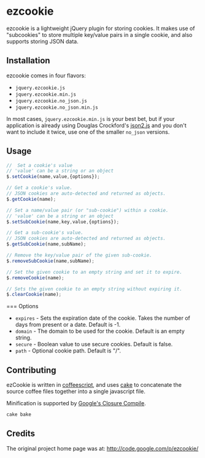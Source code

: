 ezcookie
========

ezcookie is a lightweight jQuery plugin for storing cookies. It makes use of 
"subcookies" to store multiple key/value pairs in a single cookie, and also supports 
storing JSON data.

Installation
------------

ezcookie comes in four flavors:

- `jquery.ezcookie.js`
- `jquery.ezcookie.min.js`
- `jquery.ezcookie.no_json.js`
- `jquery.ezcookie.no_json.min.js`

In most cases, `jquery.ezcookie.min.js` is your best bet, but if your application 
is already using Douglas Crockford's [json2.js](https://github.com/douglascrockford/JSON-js) 
and you don't want to include it twice, use one of the smaller `no_json` versions.

Usage
-----

```javascript
//  Set a cookie's value
// 'value' can be a string or an object
$.setCookie(name,value,{options});

// Get a cookie's value.
// JSON cookies are auto-detected and returned as objects.
$.getCookie(name);

// Set a name/value pair (or "sub-cookie") within a cookie.
// 'value' can be a string or an object
$.setSubCookie(name,key,value,{options});

// Get a sub-cookie's value.
// JSON cookies are auto-detected and returned as objects.
$.getSubCookie(name,subName);

// Remove the key/value pair of the given sub-cookie.
$.removeSubCookie(name,subName);

// Set the given cookie to an empty string and set it to expire.
$.removeCookie(name);

// Sets the given cookie to an empty string without expiring it.
$.clearCookie(name);
```

=== Options

- `expires` - Sets the expiration date of the cookie. Takes the number of days 
	from present or a date. Default is -1.
- `domain` - The domain to be used for the cookie. Default is an empty string.
- `secure` - Boolean value to use secure cookies. Default is false.
- `path` - Optional cookie path. Default is "/".

Contributing
------------

ezCookie is written in [coffeescript](http://coffeescript.org/#installation), 
and uses [cake](https://github.com/jashkenas/coffee-script/wiki/%5BHowTo%5D-Compiling-and-Setting-Up-Build-Tools) 
to concatenate the source coffee files together into a single javascript file.

Minification is supported by [Google's Closure Compile](https://developers.google.com/closure/compiler/).

```bash
cake bake
```

Credits
-------

The original project home page was at: http://code.google.com/p/ezcookie/